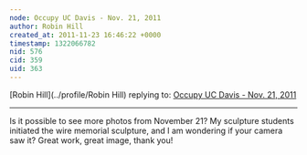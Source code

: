 ```yaml
---
node: Occupy UC Davis - Nov. 21, 2011
author: Robin Hill
created_at: 2011-11-23 16:46:22 +0000
timestamp: 1322066782
nid: 576
cid: 359
uid: 363
---
```




[Robin Hill](../profile/Robin Hill) replying to: [Occupy UC Davis - Nov. 21, 2011](../notes/micheletobias/11-21-2011/occupy-uc-davis-nov-21-2011)

----
Is it possible to see more photos from November 21? My sculpture students 
initiated the wire memorial sculpture, and I am wondering if your camera
saw it? Great work, great image, thank you!
